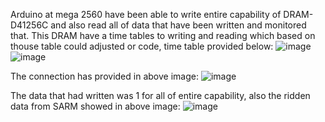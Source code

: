 Arduino at mega 2560 have been able to write entire capability of DRAM-D41256C and also  read all of data that have been written and monitored that.
This DRAM have a time tables to writing and reading which based on thouse table could adjusted or code, time table provided below:
![image](https://github.com/user-attachments/assets/cd7c0b83-2556-4b37-a80d-57cba4f92145)
![image](https://github.com/user-attachments/assets/508afcb8-78a3-49b5-bc8c-797f8f53be80)

The connection has provided in above image:
![image](https://github.com/user-attachments/assets/d892d3c4-ad27-4813-b299-6ea7531331f2)

The data that had written was 1 for all of entire capability, also the ridden data from SARM showed in above image:
![image](https://github.com/user-attachments/assets/e43304b5-24e9-4911-a7c7-78a477c6674e)

